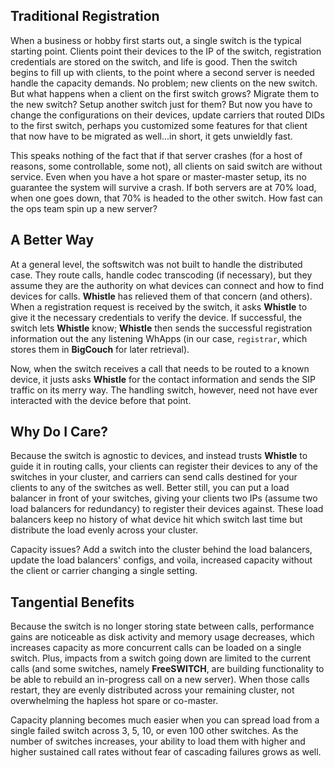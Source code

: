 ## Traditional Registration



When a business or hobby first starts out, a single switch is the typical starting point. Clients point their devices to the IP of the switch, registration credentials are stored on the switch, and life is good. Then the switch begins to fill up with clients, to the point where a second server is needed handle the capacity demands. No problem; new clients on the new switch. But what happens when a client on the first switch grows? Migrate them to the new switch? Setup another switch just for them? But now you have to change the configurations on their devices, update carriers that routed DIDs to the first switch, perhaps you customized some features for that client that now have to be migrated as well...in short, it gets unwieldly fast.

This speaks nothing of the fact that if that server crashes (for a host of reasons, some controllable, some not), all clients on said switch are without service. Even when you have a hot spare or master-master setup, its no guarantee the system will survive a crash. If both servers are at 70% load, when one goes down, that 70% is headed to the other switch. How fast can the ops team spin up a new server?


## A Better Way

At a general level, the softswitch was not built to handle the distributed case. They route calls, handle codec transcoding (if necessary), but they assume they are the authority on what devices can connect and how to find devices for calls.
**Whistle** has relieved them of that concern (and others). When a registration request is received by the switch, it asks **Whistle** to give it the necessary credentials to verify the device. If successful, the switch lets **Whistle** know; **Whistle** then sends the successful registration information out the any listening WhApps (in our case, `registrar`, which stores them in **BigCouch** for later retrieval).

Now, when the switch receives a call that needs to be routed to a known device, it justs asks **Whistle** for the contact information and sends the SIP traffic on its merry way. The handling switch, however, need not have ever interacted with the device before that point.


## Why Do I Care?

Because the switch is agnostic to devices, and instead trusts **Whistle** to guide it in routing calls, your clients can register their devices to any of the switches in your cluster, and carriers can send calls destined for your clients to any of the switches as well. Better still, you can put a load balancer in front of your switches, giving your clients two IPs (assume two load balancers for redundancy) to register their devices against. These load balancers keep no history of what device hit which switch last time but distribute the load evenly across your cluster.

Capacity issues? Add a switch into the cluster behind the load balancers, update the load balancers' configs, and voila, increased capacity without the client or carrier changing a single setting.


## Tangential Benefits

Because the switch is no longer storing state between calls, performance gains are noticeable as disk activity and memory usage decreases, which increases capacity as more concurrent calls can be loaded on a single switch. Plus, impacts from a switch going down are limited to the current calls (and some switches, namely **FreeSWITCH**, are building functionality to be able to rebuild an in-progress call on a new server). When those calls restart, they are evenly distributed across your remaining cluster, not overwhelming the hapless hot spare or co-master.

Capacity planning becomes much easier when you can spread load from a single failed switch across 3, 5, 10, or even 100 other switches. As the number of switches increases, your ability to load them with higher and higher sustained call rates without fear of cascading failures grows as well.
